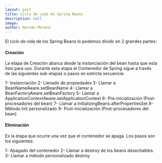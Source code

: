 ```yaml
---
layout: post
title: Ciclo de vida de Spring Beans
description: null
image: 
author: Hernán Moreno
---
```


El ciclo de vida de los Spring Beans lo podemos dividir en 2 grandes partes:

#### Creación
La etapa de Creación abarca desde la instanciación del bean hasta que esta listo para uso. Durante esta etapa el Contenedor de Spring sigue a través de las siguientes sub-etapas o pasos en estricta secuencia:

1- Instanciación
2- Llenado de propiedades
3- Llamar a BeanNameAware.setBeanName
4- Llamar a BeanFactoryAware.setBeanFactory
5- Llamar a ApplicationContextAware.setApplicationContext
6- Pre-inicialización (Post-procesadores del bean)
7- Llamar a InitializingBeans.afterPropertiesSet
8- Método Init personalizado
9- Post-inicialización (Post-procesadores del bean)

#### Eliminación
Es la etapa que ocurre una vez que el contenedor se apaga. Los pasos son los siguientes:

1- Apagado del contenedor
2- Llamar a destroy de los beans desechables.
3- Llamar a método personalizado destroy

 

